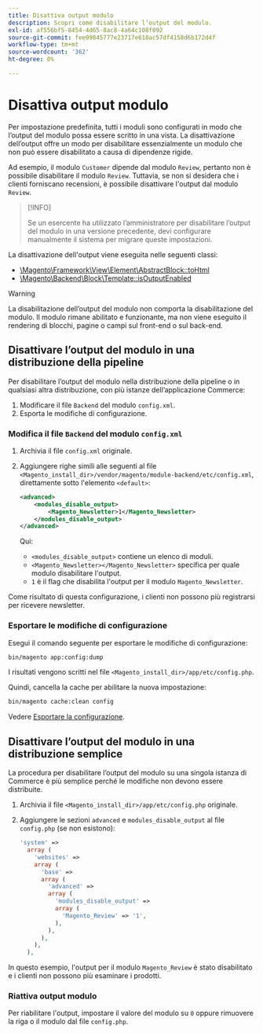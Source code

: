 ```yaml
---
title: Disattiva output modulo
description: Scopri come disabilitare l’output del modulo.
exl-id: af556bf5-8454-4d65-8ac8-4a64c108f092
source-git-commit: fee09845777e23717e618ac57df4158d6b172d4f
workflow-type: tm+mt
source-wordcount: '362'
ht-degree: 0%

---
```


# Disattiva output modulo

Per impostazione predefinita, tutti i moduli sono configurati in modo che l’output del modulo possa essere scritto in una vista. La disattivazione dell’output offre un modo per disabilitare essenzialmente un modulo che non può essere disabilitato a causa di dipendenze rigide.

Ad esempio, il modulo `Customer` dipende dal modulo `Review`, pertanto non è possibile disabilitare il modulo `Review`. Tuttavia, se non si desidera che i clienti forniscano recensioni, è possibile disattivare l&#39;output dal modulo `Review`.

>[!INFO]
>
>Se un esercente ha utilizzato l’amministratore per disabilitare l’output del modulo in una versione precedente, devi configurare manualmente il sistema per migrare queste impostazioni.

La disattivazione dell&#39;output viene eseguita nelle seguenti classi:

- [\Magento\Framework\View\Element\AbstractBlock::toHtml](https://github.com/magento/magento2/blob/36097739bbb0b8939ad9a2a0dadee64318153dca/lib/internal/Magento/Framework/View/Element/AbstractBlock.php#L651)
- [\Magento\Backend\Block\Template::isOutputEnabled](https://github.com/magento/magento2/blob/0c786907ffe03d0e2990612eec16ee58b00379c5/app/code/Magento/Backend/Block/Template.php#L96)

>[!WARNING]
>
>La disabilitazione dell’output del modulo non comporta la disabilitazione del modulo. Il modulo rimane abilitato e funzionante, ma non viene eseguito il rendering di blocchi, pagine o campi sul front-end o sul back-end.

## Disattivare l’output del modulo in una distribuzione della pipeline

Per disabilitare l’output del modulo nella distribuzione della pipeline o in qualsiasi altra distribuzione, con più istanze dell’applicazione Commerce:

1. Modificare il file `Backend` del modulo `config.xml`.
1. Esporta le modifiche di configurazione.

### Modifica il file `Backend` del modulo `config.xml`

1. Archivia il file `config.xml` originale.
1. Aggiungere righe simili alle seguenti al file `<Magento_install_dir>/vendor/magento/module-backend/etc/config.xml`, direttamente sotto l&#39;elemento `<default>`:

   ```xml
   <advanced>
       <modules_disable_output>
           <Magento_Newsletter>1</Magento_Newsletter>
       </modules_disable_output>
   </advanced>
   ```

   Qui:

   - `<modules_disable_output>` contiene un elenco di moduli.
   - `<Magento_Newsletter></Magento_Newsletter>` specifica per quale modulo disabilitare l&#39;output.
   - `1` è il flag che disabilita l&#39;output per il modulo `Magento_Newsletter`.

Come risultato di questa configurazione, i clienti non possono più registrarsi per ricevere newsletter.

### Esportare le modifiche di configurazione

Esegui il comando seguente per esportare le modifiche di configurazione:

```bash
bin/magento app:config:dump
```

I risultati vengono scritti nel file `<Magento_install_dir>/app/etc/config.php`.

Quindi, cancella la cache per abilitare la nuova impostazione:

```bash
bin/magento cache:clean config
```

Vedere [Esportare la configurazione](../cli/export-configuration.md).

## Disattivare l’output del modulo in una distribuzione semplice

La procedura per disabilitare l’output del modulo su una singola istanza di Commerce è più semplice perché le modifiche non devono essere distribuite.

1. Archivia il file `<Magento_install_dir>/app/etc/config.php` originale.
1. Aggiungere le sezioni `advanced` e `modules_disable_output` al file `config.php` (se non esistono):

   ```php
   'system' =>
     array (
       'websites' =>
       array (
         'base' =>
         array (
           'advanced' =>
           array (
             'modules_disable_output' =>
             array (
               'Magento_Review' => '1',
             ),
           ),
         ),
       ),
     ),
   ```

In questo esempio, l&#39;output per il modulo `Magento_Review` è stato disabilitato e i clienti non possono più esaminare i prodotti.

### Riattiva output modulo

Per riabilitare l&#39;output, impostare il valore del modulo su `0` oppure rimuovere la riga o il modulo dal file `config.php`.
